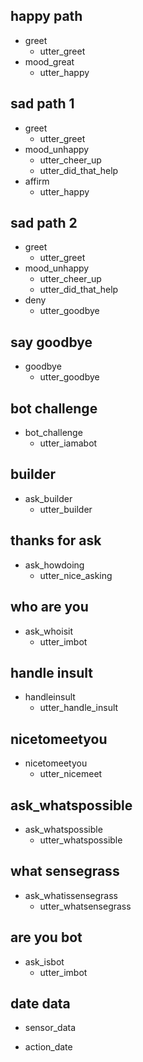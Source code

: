 ## happy path
* greet
  - utter_greet
* mood_great
  - utter_happy

## sad path 1
* greet
  - utter_greet
* mood_unhappy
  - utter_cheer_up
  - utter_did_that_help
* affirm
  - utter_happy

## sad path 2
* greet
  - utter_greet
* mood_unhappy
  - utter_cheer_up
  - utter_did_that_help
* deny
  - utter_goodbye

## say goodbye
* goodbye
  - utter_goodbye

## bot challenge
* bot_challenge
  - utter_iamabot

## builder
* ask_builder
  - utter_builder

## thanks for ask
* ask_howdoing
  - utter_nice_asking

## who are you
* ask_whoisit
  - utter_imbot

## handle insult
* handleinsult
  - utter_handle_insult

## nicetomeetyou
* nicetomeetyou
  - utter_nicemeet

## ask_whatspossible
* ask_whatspossible
  - utter_whatspossible

## what sensegrass
* ask_whatissensegrass
  - utter_whatsensegrass

## are you bot
* ask_isbot
  - utter_imbot

## date data
* sensor_data
 - action_date